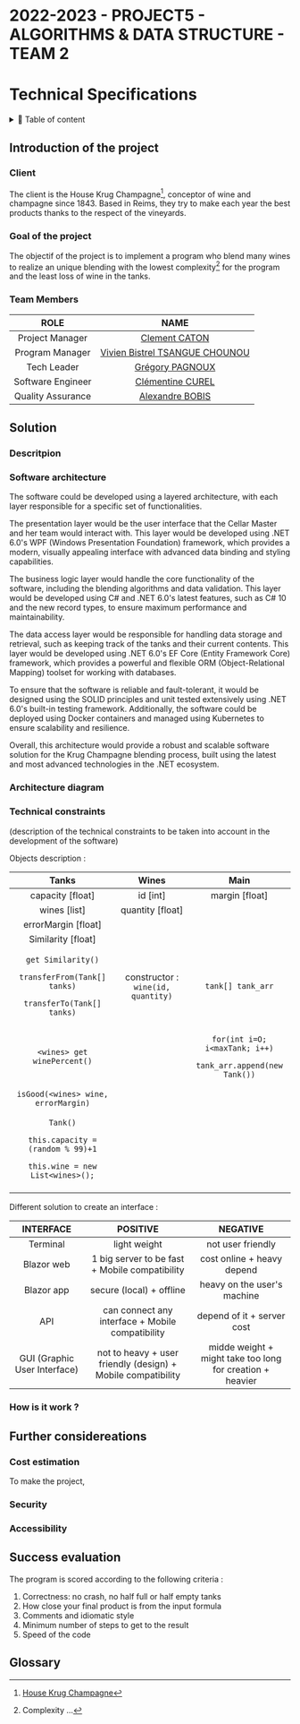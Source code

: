# 2022-2023 - PROJECT5 - ALGORITHMS & DATA STRUCTURE - TEAM 2

# Technical Specifications

<details>

<summary>📖 Table of content</summary>

- [2022-2023 - PROJECT5 - ALGORITHMS \& DATA STRUCTURE - TEAM 2](#2022-2023---project5---algorithms--data-structure---team-2)
- [Technical Specifications](#technical-specifications)
  - [Introduction of the project](#introduction-of-the-project)
    - [Client](#client)
    - [Goal of the project](#goal-of-the-project)
    - [Team Members](#team-members)
  - [Solution](#solution)
    - [Descritpion](#descritpion)
    - [Software architecture](#software-architecture)
    - [Architecture diagram](#architecture-diagram)
    - [Technical constraints](#technical-constraints)
    - [How is it work ?](#how-is-it-work-)
  - [Further considereations](#further-considereations)
    - [Cost estimation](#cost-estimation)
    - [Security](#security)
    - [Accessibility](#accessibility)
  - [Success evaluation](#success-evaluation)
  - [Glossary](#glossary)

</details>

## Introduction of the project

### Client

The client is the House Krug Champagne[^1], conceptor of wine and champagne since 1843. Based in Reims, they try to make each year the best products thanks to the respect of the vineyards.

### Goal of the project

The objectif of the project is to implement a program who blend many wines to realize an unique blending with the lowest complexity[^2] for the program and the least loss of wine in the tanks.

### Team Members

| ROLE | NAME |
| :-: | :-: |
| Project Manager | [Clement CATON](https://github.com/ClementCaton) |
| Program Manager | [Vivien Bistrel TSANGUE CHOUNOU](https://github.com/Bistrel2002) |
| Tech Leader | [Grégory PAGNOUX](https://github.com/Gregory-Pagnoux) |
| Software Engineer | [Clémentine CUREL](https://github.com/Clementine951) |
| Quality Assurance | [Alexandre BOBIS](https://github.com/AlexandreBobis) |

## Solution

### Descritpion

### Software architecture

The software could be developed using a layered architecture, with each layer responsible for a specific set of functionalities.

The presentation layer would be the user interface that the Cellar Master and her team would interact with. This layer would be developed using .NET 6.0's WPF (Windows Presentation Foundation) framework, which provides a modern, visually appealing interface with advanced data binding and styling capabilities.

The business logic layer would handle the core functionality of the software, including the blending algorithms and data validation. This layer would be developed using C# and .NET 6.0's latest features, such as C# 10 and the new record types, to ensure maximum performance and maintainability.

The data access layer would be responsible for handling data storage and retrieval, such as keeping track of the tanks and their current contents. This layer would be developed using .NET 6.0's EF Core (Entity Framework Core) framework, which provides a powerful and flexible ORM (Object-Relational Mapping) toolset for working with databases.

To ensure that the software is reliable and fault-tolerant, it would be designed using the SOLID principles and unit tested extensively using .NET 6.0's built-in testing framework. Additionally, the software could be deployed using Docker containers and managed using Kubernetes to ensure scalability and resilience.

Overall, this architecture would provide a robust and scalable software solution for the Krug Champagne blending process, built using the latest and most advanced technologies in the .NET ecosystem.

### Architecture diagram

### Technical constraints

(description of the technical constraints to be taken into account in the development of the software)

Objects description :

| Tanks | Wines | Main |
| :-: | :-: | :-: |
| capacity [float] | id [int] | margin [float] |
| wines [list] | quantity [float] |  |
| errorMargin [float] |  |  |
| Similarity [float] |  |  |
| <pre>```get Similarity()```<br>  ```transferFrom(Tank[] tanks)```<br>  ```transferTo(Tank[] tanks)```</pre> | constructor : `wine(id, quantity)` | `tank[] tank_arr` |
| `<wines> get winePercent()` |  | <pre>```for(int i=O; i<maxTank; i++)```<br>  ```tank_arr.append(new Tank())```</pre> |
| `isGood(<wines> wine, errorMargin)` |  |  |
| <pre>```Tank()```<br>  ```this.capacity = (random % 99)+1```<br>  ```this.wine = new List<wines>();```</pre> |  |  |
|  |  |  |

Different solution to create an interface :

| INTERFACE | POSITIVE | NEGATIVE |
| :-: | :-: | :-: |
| Terminal | light weight | not user friendly |
| Blazor web | 1 big server to be fast + Mobile compatibility | cost online + heavy depend |
| Blazor app | secure (local) + offline | heavy on the  user's machine |
| API | can connect any interface + Mobile compatibility | depend of it + server cost |
| GUI (Graphic User Interface) | not to heavy + user friendly (design) + Mobile compatibility | midde weight + might take too long for creation + heavier |

### How is it work ?

## Further considereations

### Cost estimation

To make the project, 

### Security

### Accessibility

## Success evaluation

The program is scored according to the following criteria :

1. Correctness: no crash, no half full or half empty tanks
2. How close your final product is from the input formula
3. Comments and idiomatic style
4. Minimum number of steps to get to the result
5. Speed of the code

## Glossary

[^1]: [House Krug Champagne](https://www.krug.com/fr/la-maison-krug)
[^2]: Complexity
...
